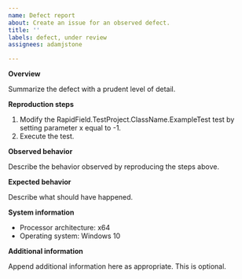 ```yaml
---
name: Defect report
about: Create an issue for an observed defect.
title: ''
labels: defect, under review
assignees: adamjstone

---
```


**Overview**

Summarize the defect with a prudent level of detail.

**Reproduction steps**

1. Modify the RapidField.TestProject.ClassName.ExampleTest test by setting parameter x equal to -1.
2. Execute the test.

**Observed behavior**

Describe the behavior observed by reproducing the steps above.

**Expected behavior**

Describe what should have happened.

**System information**

* Processor architecture: x64
* Operating system: Windows 10

**Additional information**

Append additional information here as appropriate. This is optional.
